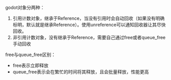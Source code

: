 godot对象分两种：
1. 引用计数对象，继承于Reference，当没有引用时会自动回收（如果没有明确标明，默认就是继承Reference）。使用unreference可以通知回收器让其尽快回收。
2. 非引用计数对象，没有继承于Reference，需要自己通过free或者queue_free手动回收

free与queue_free区别：
* free表示立即释放
* queue_free表示会在繁忙的时间将其释放，且会批量释放，性能更高
